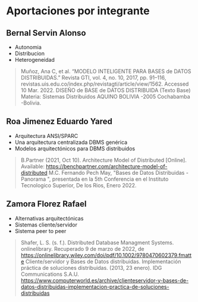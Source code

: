 # Aportaciones por integrante

## Bernal Servin Alonso
* Autonomia
* Distribucion 
* Heterogeneidad

<!-- Blockquote -->
>Muñoz, Ana C, et al. “MODELO INTELIGENTE PARA BASES de DATOS DISTRIBUIDAS.” Revista GTI, vol. 4, no. 10, 2017, pp. 91–116, revistas.uis.edu.co/index.php/revistagti/article/view/1562. Accessed 10 Mar. 2022.
>DISEÑO de BASE de DATOS DISTRIBUIDA (Texto Base) Materia: Sistemas Distribuidos AQUINO BOLIVIA -2005 Cochabamba -Bolivia.

## Roa Jimenez Eduardo Yared
* Arquitectura ANSI/SPARC
* Una arquitectura centralizada DBMS genérica 
* Modelos arquitectónicos para DBMS distribuidos
     
<!-- Blockquote -->
> B.Partner (2021, Oct 10). Architecture Model of Distributed [Online]. Available: https://benchpartner.com/architecture-model-of-distributed
M.C. Fernando Pech May, "Bases de Datos Distribuidas -Panorama ", presentada en la 5th Conferencia en el  Instituto Tecnologico Superior, De los Rios, Enero 2022.


## Zamora Florez Rafael
* Alternativas arquitectónicas
* Sistemas cliente/servidor
* Sistema peer to peer
       
<!-- Blockquote -->
>Shafer, L. S. (s. f.). Distributed Database Managment Systems. onlinelibrary. Recuperado 9 de marzo de 2022, de https://onlinelibrary.wiley.com/doi/pdf/10.1002/9780470602379.fmatte
>Cliente/servidor y Bases de Datos distribuidas. Implementación práctica de soluciones distribuidas. (2013, 23 enero). IDG Communications S.A.U. https://www.computerworld.es/archive/clienteservidor-y-bases-de-datos-distribuidas-implementacion-practica-de-soluciones-distribuidas
